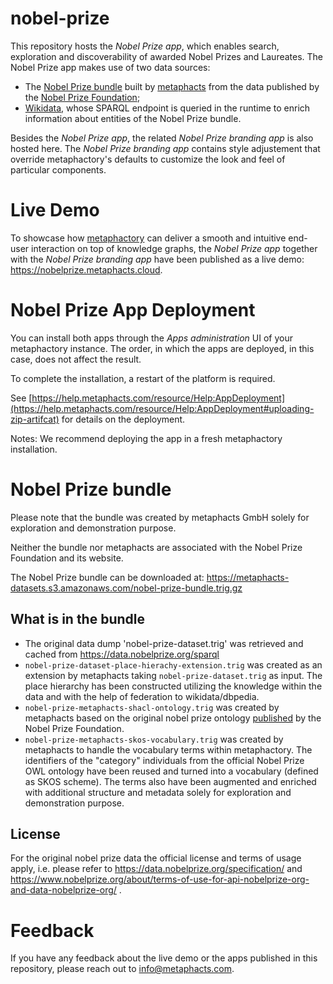 # nobel-prize
This repository hosts the *Nobel Prize app*, which enables search, exploration and discoverability of awarded Nobel Prizes and Laureates. The Nobel Prize app makes use of two data sources:
* The [Nobel Prize bundle](https://metaphacts-datasets.s3.amazonaws.com/nobel-prize-bundle.trig.gz) built by [metaphacts](https://metaphacts.com/) from the data published by the [Nobel Prize Foundation](https://www.nobelprize.org/the-nobel-prize-organisation/the-nobel-foundation/);
* [Wikidata](https://www.wikidata.org/wiki/Wikidata:Main_Page), whose SPARQL endpoint is queried in the runtime to enrich information about entities of the Nobel Prize bundle.

Besides the *Nobel Prize app*, the related *Nobel Prize branding app* is also hosted here. The *Nobel Prize branding app* contains style adjustement that override metaphactory's defaults to customize the look and feel of particular components. 

# Live Demo
To showcase how [metaphactory](https://metaphacts.com/product) can deliver a smooth and intuitive end-user interaction on top of knowledge graphs, the *Nobel Prize app* together with the *Nobel Prize branding app* have been published as a live demo: https://nobelprize.metaphacts.cloud.
# Nobel Prize App Deployment
You can install both apps through the *Apps administration* UI of your metaphactory instance. The order, in which the apps are deployed, in this case, does not affect the result. 

To complete the installation, a restart of the platform is required.

See [https://help.metaphacts.com/resource/Help:AppDeployment](https://help.metaphacts.com/resource/Help:AppDeployment#uploading-zip-artifcat) for details on the deployment.

Notes:
We recommend deploying the app in a fresh metaphactory installation. 
# Nobel Prize bundle
Please note that the bundle was created by metaphacts GmbH solely for exploration and demonstration purpose. 

Neither the bundle nor metaphacts are associated with the Nobel Prize Foundation and its website.

The Nobel Prize bundle can be downloaded at: https://metaphacts-datasets.s3.amazonaws.com/nobel-prize-bundle.trig.gz
## What is in the bundle 
* The original data dump 'nobel-prize-dataset.trig' was retrieved and cached from https://data.nobelprize.org/sparql
* `nobel-prize-dataset-place-hierachy-extension.trig` was created as an extension by metaphacts taking `nobel-prize-dataset.trig` as input. The place hierarchy has been constructed utilizing the knowledge within the data and with the help of federation to wikidata/dbpedia.
* `nobel-prize-metaphacts-shacl-ontology.trig` was created by metaphacts based on the original nobel prize ontology [published](https://data.nobelprize.org/specification/) by the Nobel Prize Foundation.
* `nobel-prize-metaphacts-skos-vocabulary.trig` was created by metaphacts to handle the vocabulary terms within metaphactory. The identifiers of the "category" individuals from the official Nobel Prize OWL ontology have been reused and turned into a vocabulary (defined as SKOS scheme). The terms also have been augmented and enriched with additional structure and metadata solely for exploration and demonstration purpose.
## License
For the original nobel prize data the official license and terms of usage apply, i.e. please refer to https://data.nobelprize.org/specification/ and https://www.nobelprize.org/about/terms-of-use-for-api-nobelprize-org-and-data-nobelprize-org/ .
# Feedback
If you have any feedback about the live demo or the apps published in this repository, please reach out to info@metaphacts.com. 
